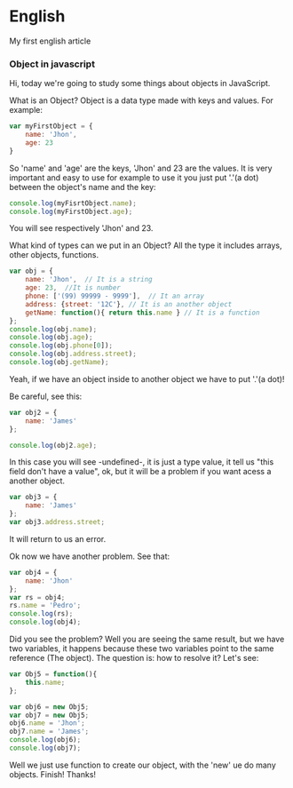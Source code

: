 # English
My first english article

### Object in javascript

Hi, today we're going to study some things about objects in JavaScript.

What is an Object? Object is a data type made with keys and values. For example:

```javascript
var myFirstObject = {
    name: 'Jhon',
    age: 23
}
```

So 'name' and 'age' are the keys, 'Jhon' and 23 are the values. It is very important and easy to use for example to use it you just put '.'(a dot) between the object's name and the key:

```javascript
console.log(myFisrtObject.name);
console.log(myFirstObject.age);
```

You will see respectively 'Jhon' and 23. 

What kind of types can we put in an Object? All the type it includes arrays, other objects, functions.

```javascript
var obj = {
    name: 'Jhon',  // It is a string
    age: 23,  //It is number
    phone: ['(99) 99999 - 9999'],  // It an array
    address: {street: '12C'}, // It is an another object
    getName: function(){ return this.name } // It is a function
};
console.log(obj.name);
console.log(obj.age);
console.log(obj.phone[0]);
console.log(obj.address.street);
console.log(obj.getName);
```

Yeah, if we have an object inside to another object we have to put '.'(a dot)!

Be careful, see this:

```javascript
var obj2 = {
    name: 'James'
};

console.log(obj2.age);
```

In this case you will see -undefined-, it is just a type value, it tell us "this field don't have a value", ok, but it will be a problem if you want acess a another object.

```javascript
var obj3 = {
    name: 'James'
};
var obj3.address.street;
```

It will return to us an error.

Ok now we have another problem. See that:

```javascript
var obj4 = {
    name: 'Jhon'
};
var rs = obj4;
rs.name = 'Pedro';
console.log(rs);
console.log(obj4);
```

Did you see the problem? Well you are seeing the same result, but we have two variables, it happens because these two variables point to the same reference (The object). The question is: how to resolve it? Let's see:

```javascript
var Obj5 = function(){
    this.name;
};

var obj6 = new Obj5;
var obj7 = new Obj5;
obj6.name = 'Jhon';
obj7.name = 'James';
console.log(obj6);
console.log(obj7);
```

Well we just use function to create our object, with the 'new' ue do many objects.
Finish! Thanks!
